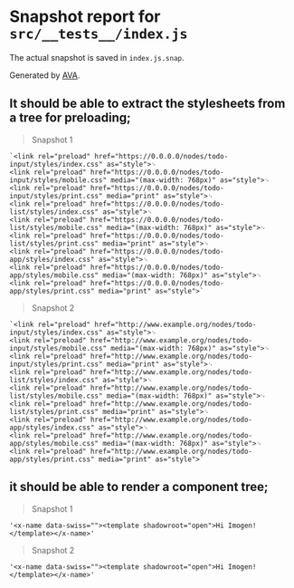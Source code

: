 # Snapshot report for `src/__tests__/index.js`

The actual snapshot is saved in `index.js.snap`.

Generated by [AVA](https://avajs.dev).

## It should be able to extract the stylesheets from a tree for preloading;

> Snapshot 1

    `<link rel="preload" href="https://0.0.0.0/nodes/todo-input/styles/index.css" as="style">␊
    <link rel="preload" href="https://0.0.0.0/nodes/todo-input/styles/mobile.css" media="(max-width: 768px)" as="style">␊
    <link rel="preload" href="https://0.0.0.0/nodes/todo-input/styles/print.css" media="print" as="style">␊
    <link rel="preload" href="https://0.0.0.0/nodes/todo-list/styles/index.css" as="style">␊
    <link rel="preload" href="https://0.0.0.0/nodes/todo-list/styles/mobile.css" media="(max-width: 768px)" as="style">␊
    <link rel="preload" href="https://0.0.0.0/nodes/todo-list/styles/print.css" media="print" as="style">␊
    <link rel="preload" href="https://0.0.0.0/nodes/todo-app/styles/index.css" as="style">␊
    <link rel="preload" href="https://0.0.0.0/nodes/todo-app/styles/mobile.css" media="(max-width: 768px)" as="style">␊
    <link rel="preload" href="https://0.0.0.0/nodes/todo-app/styles/print.css" media="print" as="style">`

> Snapshot 2

    `<link rel="preload" href="http://www.example.org/nodes/todo-input/styles/index.css" as="style">␊
    <link rel="preload" href="http://www.example.org/nodes/todo-input/styles/mobile.css" media="(max-width: 768px)" as="style">␊
    <link rel="preload" href="http://www.example.org/nodes/todo-input/styles/print.css" media="print" as="style">␊
    <link rel="preload" href="http://www.example.org/nodes/todo-list/styles/index.css" as="style">␊
    <link rel="preload" href="http://www.example.org/nodes/todo-list/styles/mobile.css" media="(max-width: 768px)" as="style">␊
    <link rel="preload" href="http://www.example.org/nodes/todo-list/styles/print.css" media="print" as="style">␊
    <link rel="preload" href="http://www.example.org/nodes/todo-app/styles/index.css" as="style">␊
    <link rel="preload" href="http://www.example.org/nodes/todo-app/styles/mobile.css" media="(max-width: 768px)" as="style">␊
    <link rel="preload" href="http://www.example.org/nodes/todo-app/styles/print.css" media="print" as="style">`

## it should be able to render a component tree;

> Snapshot 1

    '<x-name data-swiss=""><template shadowroot="open">Hi Imogen!</template></x-name>'

> Snapshot 2

    '<x-name data-swiss=""><template shadowroot="open">Hi Imogen!</template></x-name>'
